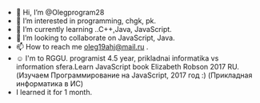 - 👋 Hi, I’m @Olegprogram28
- 👀 I’m interested in programming, chgk, pk. 
- 🌱 I’m currently learning ..C++,Java, JavaScript.
- 💞️ I’m looking to collaborate on JavaScript, Java. 
- 📫 How to reach me  oleg19ahj@mail.ru .
- ☺ I'm to RGGU. programist 4.5 year, prikladnai informatika vs information sfera.Learn JavaScript  book Elizabeth Robson  2017 RU. (Изучаем Программирование на   JavaScript, 2017 год :) (Прикладная информатика в ИС)
- I learned it for 1 month. 
<!---
Olegprogram28/Olegprogram28 is a ✨ special ✨ repository because its `README.md` (this file) appears on your GitHub profile.
You can click the Preview link to take a look at your changes.
--->

